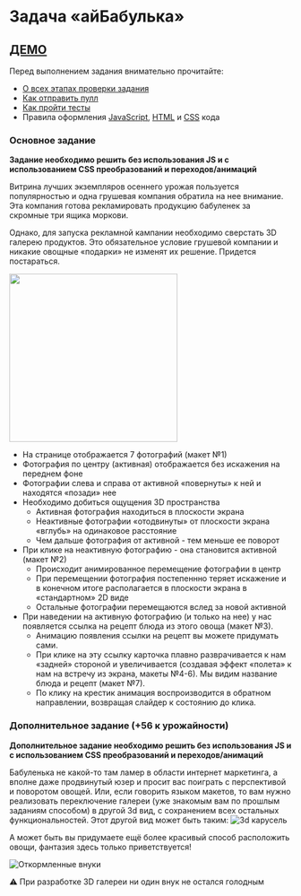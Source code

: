 # Задача «айБабулька»

## <a href="https://strandol.github.io/markup-task-8/">ДЕМО</a>

Перед выполнением задания внимательно прочитайте:

- [О всех этапах проверки задания](https://github.com/urfu-2016/guides/blob/master/workflow/extra.md)
- [Как отправить пулл](https://github.com/urfu-2016/guides/blob/master/workflow/pull.md)
- [Как пройти тесты](https://github.com/urfu-2016/guides/blob/master/workflow/test.md)
- Правила оформления [JavaScript](https://github.com/urfu-2016/guides/blob/master/codestyle/js.md), [HTML](https://github.com/urfu-2016/guides/blob/master/codestyle/html.md) и [CSS](https://github.com/urfu-2016/guides/blob/master/codestyle/css.md) кода

### Основное задание

__Задание необходимо решить без использования JS и с использованием CSS преобразований и переходов/анимаций__

Витрина лучших экземпляров осеннего урожая пользуется популярностью и одна грушевая компания обратила на нее внимание. Эта компания готова рекламировать продукцию бабуленек за скромные три ящика моркови.

Однако, для запуска рекламной кампании необходимо сверстать 3D галерею продуктов. Это обязательное условие грушевой компании и никакие овощные «подарки» не изменят их решение. Придется постараться.

<a href="https://cloud.githubusercontent.com/assets/4165695/11270678/bc99db5c-8ee2-11e5-95ea-368584ff3f83.png" target="_blank">
    <img width="300" src="https://cloud.githubusercontent.com/assets/4165695/11270678/bc99db5c-8ee2-11e5-95ea-368584ff3f83.png">
</a>

* На странице отображается 7 фотографий (макет №1)
* Фотография по центру (активная) отображается без искажения на переднем фоне
* Фотографии слева и справа от активной «повернуты» к ней и находятся «позади» нее
* Необходимо добиться ощущения 3D пространства
    * Активная фотография находиться в плоскости экрана
    * Неактивные фотографии «отодвинуты» от плоскости экрана «вглубь» на одинаковое расстояние 
    * Чем дальше фотография от активной - тем меньше ее поворот
* При клике на неактивную фотографию - она становится активной (макет №2)
    * Происходит анимированное перемещение фотографии в центр
    * При перемещении фотография постепеннно теряет искажение и в конечном итоге располагается в плоскости экрана в «стандартном» 2D виде
    * Остальные фотографии перемещаются вслед за новой активной
* При наведении на активную фотографию (и только на нее) у нас появляется ссылка на рецепт блюда из этого овоща (макет №3).
    * Анимацию появления ссылки на рецепт вы можете придумать сами.
    * При клике на эту ссылку карточка плавно разврачивается к нам «задней» стороной и увеличивается (создавая эффект «полета» к нам на встречу из экрана, макеты №4-6). Мы видим название блюда и рецепт (макет №7).
    * По клику на крестик анимация воспроизводится в обратном направлении, возвращая слайдер к состоянию до клика.

### Дополнительное задание (+56 к урожайности)

__Дополнительное задание необходимо решить без использования JS и с использованием CSS преобразований и переходов/анимаций__

Бабуленька не какой-то там ламер в области интернет маркетинга, а вполне даже продвинутый юзер и просит вас поиграть с перспективой и поворотом овощей. Или, если говорить языком макетов, то вам нужно реализовать переключение галереи (уже знакомым вам по прошлым заданиям способом) в другой 3d вид, с сохранением всех остальных функциональностей. Этот другой вид может быть таким:
![3d карусель](https://cloud.githubusercontent.com/assets/357689/20518241/9f1ecdc2-b0c8-11e6-84b6-7cf64b62e3c2.png)

А может быть вы придумаете ещё более красивый способ расположить овощи, фантазия здесь только приветствуется!

![Откормленные внуки](https://cloud.githubusercontent.com/assets/4165695/11269790/442a5dba-8edb-11e5-9c1a-194fe2e9bed9.jpeg)

:warning: При разработке 3D галереи ни один внук не остался голодным
